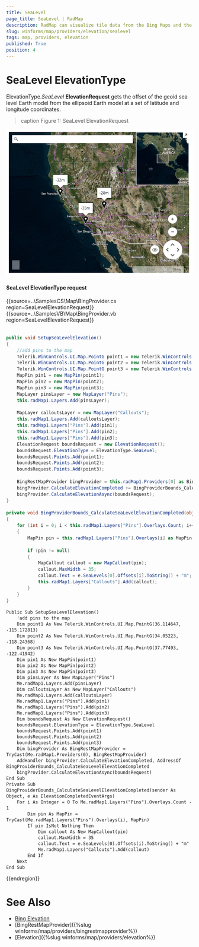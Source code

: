 ```yaml
---
title: SeaLevel
page_title: SeaLevel | RadMap
description: RadMap can visualize tile data from the Bing Maps and the OpenStreetMaps REST services as well as from the local file system.
slug: winforms/map/providers/elevation/sealevel
tags: map, providers, elevation
published: True
position: 4
---
```

# SeaLevel ElevationType

ElevationType.*SeaLevel* __ElevationRequest__  gets the offset of the geoid sea level Earth model from the ellipsoid Earth model at a set of latitude and longitude coordinates.

>caption Figure 1: SeaLevel ElevationRequest 

![map-providers-elevation-sealevel 001](images/map-providers-elevation-sealevel001.png)

#### SeaLevel ElevationType request

{{source=..\SamplesCS\Map\BingProvider.cs region=SeaLevelElevationRequest}} 
{{source=..\SamplesVB\Map\BingProvider.vb region=SeaLevelElevationRequest}}

````C#
    
public void SetupSeaLevelElevation()
{ 
    //add pins to the map 
    Telerik.WinControls.UI.Map.PointG point1 = new Telerik.WinControls.UI.Map.PointG(36.114647, -115.172813);
    Telerik.WinControls.UI.Map.PointG point2 = new Telerik.WinControls.UI.Map.PointG(34.05223, -118.24368);
    Telerik.WinControls.UI.Map.PointG point3 = new Telerik.WinControls.UI.Map.PointG(37.77493, -122.41942);
    MapPin pin1 = new MapPin(point1);
    MapPin pin2 = new MapPin(point2);
    MapPin pin3 = new MapPin(point3);
    MapLayer pinsLayer = new MapLayer("Pins");
    this.radMap1.Layers.Add(pinsLayer);
    
    MapLayer calloutsLayer = new MapLayer("Callouts");
    this.radMap1.Layers.Add(calloutsLayer);
    this.radMap1.Layers["Pins"].Add(pin1);
    this.radMap1.Layers["Pins"].Add(pin2);
    this.radMap1.Layers["Pins"].Add(pin3);
    ElevationRequest boundsRequest = new ElevationRequest();
    boundsRequest.ElevationType = ElevationType.SeaLevel;
    boundsRequest.Points.Add(point1);
    boundsRequest.Points.Add(point2);
    boundsRequest.Points.Add(point3);
    
    BingRestMapProvider bingProvider = this.radMap1.Providers[0] as BingRestMapProvider;
    bingProvider.CalculateElevationCompleted += BingProviderBounds_CalculateSeaLevelElevationCompleted;
    bingProvider.CalculateElevationAsync(boundsRequest);
}
    
private void BingProviderBounds_CalculateSeaLevelElevationCompleted(object sender, ElevationCompletedEventArgs e)
{
    for (int i = 0; i < this.radMap1.Layers["Pins"].Overlays.Count; i++)
    {
        MapPin pin = this.radMap1.Layers["Pins"].Overlays[i] as MapPin;
            
        if (pin != null)
        {
            MapCallout callout = new MapCallout(pin);
            callout.MaxWidth = 35;
            callout.Text = e.SeaLevels[0].Offsets[i].ToString() + "m";
            this.radMap1.Layers["Callouts"].Add(callout);
        }
    }
}

````
````VB.NET
Public Sub SetupSeaLevelElevation()
    'add pins to the map 
    Dim point1 As New Telerik.WinControls.UI.Map.PointG(36.114647, -115.172813)
    Dim point2 As New Telerik.WinControls.UI.Map.PointG(34.05223, -118.24368)
    Dim point3 As New Telerik.WinControls.UI.Map.PointG(37.77493, -122.41942)
    Dim pin1 As New MapPin(point1)
    Dim pin2 As New MapPin(point2)
    Dim pin3 As New MapPin(point3)
    Dim pinsLayer As New MapLayer("Pins")
    Me.radMap1.Layers.Add(pinsLayer)
    Dim calloutsLayer As New MapLayer("Callouts")
    Me.radMap1.Layers.Add(calloutsLayer)
    Me.radMap1.Layers("Pins").Add(pin1)
    Me.radMap1.Layers("Pins").Add(pin2)
    Me.radMap1.Layers("Pins").Add(pin3)
    Dim boundsRequest As New ElevationRequest()
    boundsRequest.ElevationType = ElevationType.SeaLevel
    boundsRequest.Points.Add(point1)
    boundsRequest.Points.Add(point2)
    boundsRequest.Points.Add(point3)
    Dim bingProvider As BingRestMapProvider = TryCast(Me.radMap1.Providers(0), BingRestMapProvider)
    AddHandler bingProvider.CalculateElevationCompleted, AddressOf BingProviderBounds_CalculateSeaLevelElevationCompleted
    bingProvider.CalculateElevationAsync(boundsRequest)
End Sub
Private Sub BingProviderBounds_CalculateSeaLevelElevationCompleted(sender As Object, e As ElevationCompletedEventArgs)
    For i As Integer = 0 To Me.radMap1.Layers("Pins").Overlays.Count - 1
        Dim pin As MapPin = TryCast(Me.radMap1.Layers("Pins").Overlays(i), MapPin)
        If pin IsNot Nothing Then
            Dim callout As New MapCallout(pin)
            callout.MaxWidth = 35
            callout.Text = e.SeaLevels(0).Offsets(i).ToString() + "m"
            Me.radMap1.Layers("Callouts").Add(callout)
        End If
    Next
End Sub

````

{{endregion}} 

# See Also
* [Bing Elevation](https://msdn.microsoft.com/en-us/library/jj158961.aspx)
* [BingRestMapProvider]({%slug winforms/map/providers/bingrestmapprovider%})
* [Elevation]({%slug winforms/map/providers/elevation%})